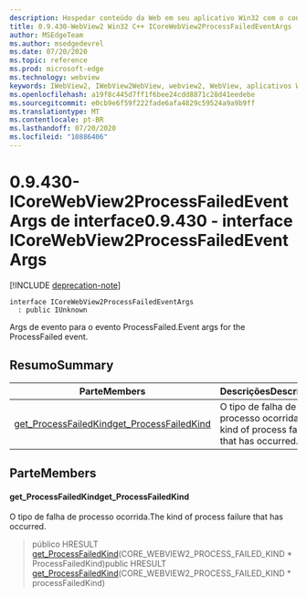 ```yaml
---
description: Hospedar conteúdo da Web em seu aplicativo Win32 com o controle WebView2 do Microsoft Edge
title: 0.9.430-WebView2 Win32 C++ ICoreWebView2ProcessFailedEventArgs
author: MSEdgeTeam
ms.author: msedgedevrel
ms.date: 07/20/2020
ms.topic: reference
ms.prod: microsoft-edge
ms.technology: webview
keywords: IWebView2, IWebView2WebView, webview2, WebView, aplicativos Win32, Win32, Edge, ICoreWebView2, ICoreWebView2Host, controle do navegador, HTML Edge
ms.openlocfilehash: a19f8c445d7ff1f6bee24cdd8871c28d41eedebe
ms.sourcegitcommit: e0cb9e6f59f222fade6afa4829c59524a9a9b9ff
ms.translationtype: MT
ms.contentlocale: pt-BR
ms.lasthandoff: 07/20/2020
ms.locfileid: "10886406"
---
```

# <span data-ttu-id="35fe9-104">0.9.430-ICoreWebView2ProcessFailedEventArgs de interface</span><span class="sxs-lookup"><span data-stu-id="35fe9-104">0.9.430 - interface ICoreWebView2ProcessFailedEventArgs</span></span> 

[!INCLUDE [deprecation-note](../../includes/deprecation-note.md)]

```
interface ICoreWebView2ProcessFailedEventArgs
  : public IUnknown
```

<span data-ttu-id="35fe9-105">Args de evento para o evento ProcessFailed.</span><span class="sxs-lookup"><span data-stu-id="35fe9-105">Event args for the ProcessFailed event.</span></span>

## <span data-ttu-id="35fe9-106">Resumo</span><span class="sxs-lookup"><span data-stu-id="35fe9-106">Summary</span></span>

 <span data-ttu-id="35fe9-107">Parte</span><span class="sxs-lookup"><span data-stu-id="35fe9-107">Members</span></span>                        | <span data-ttu-id="35fe9-108">Descrições</span><span class="sxs-lookup"><span data-stu-id="35fe9-108">Descriptions</span></span>
--------------------------------|---------------------------------------------
[<span data-ttu-id="35fe9-109">get_ProcessFailedKind</span><span class="sxs-lookup"><span data-stu-id="35fe9-109">get_ProcessFailedKind</span></span>](#get_processfailedkind) | <span data-ttu-id="35fe9-110">O tipo de falha de processo ocorrida.</span><span class="sxs-lookup"><span data-stu-id="35fe9-110">The kind of process failure that has occurred.</span></span>

## <span data-ttu-id="35fe9-111">Parte</span><span class="sxs-lookup"><span data-stu-id="35fe9-111">Members</span></span>

#### <span data-ttu-id="35fe9-112">get_ProcessFailedKind</span><span class="sxs-lookup"><span data-stu-id="35fe9-112">get_ProcessFailedKind</span></span> 

<span data-ttu-id="35fe9-113">O tipo de falha de processo ocorrida.</span><span class="sxs-lookup"><span data-stu-id="35fe9-113">The kind of process failure that has occurred.</span></span>

> <span data-ttu-id="35fe9-114">público HRESULT [get_ProcessFailedKind](#get_processfailedkind)(CORE_WEBVIEW2_PROCESS_FAILED_KIND \* ProcessFailedKind)</span><span class="sxs-lookup"><span data-stu-id="35fe9-114">public HRESULT [get_ProcessFailedKind](#get_processfailedkind)(CORE_WEBVIEW2_PROCESS_FAILED_KIND \* processFailedKind)</span></span>

